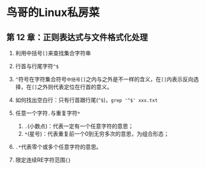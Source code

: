 # 鸟哥的Linux私房菜

## 第 12 章：正则表达式与文件格式化处理

1. 利用中括号`[]`来查找集合字符串
2. 行首与行尾字符`^$`
3. `^`符号在字符集合符号`中括号[]`之内与之外是不一样的含义，在`[]`内表示反向选择，在`[]`之外则代表定位在行首的意义。
4. 如何找出空白行：只有行首跟行尾(`^$`)，`grep '^$' xxx.txt`
5. 任意一个字符`.`与重复字符`*`
   1. `.`(小数点)：代表一定有一个任意字符的意思；
   2. `*`(星号)：代表重复前一个0到无穷多次的意思，为组合形态；

6. `.*`代表零个或多个任意字符的意思。
7. 限定连续RE字符范围`{}`

